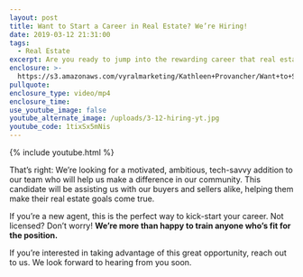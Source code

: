 ```yaml
---
layout: post
title: Want to Start a Career in Real Estate? We’re Hiring!
date: 2019-03-12 21:31:00
tags:
  - Real Estate
excerpt: Are you ready to jump into the rewarding career that real estate provides?
enclosure: >-
  https://s3.amazonaws.com/vyralmarketing/Kathleen+Provancher/Want+to+Start+a+Career+in+Real+Estate_+Were+Hiring!.mp4
pullquote:
enclosure_type: video/mp4
enclosure_time:
use_youtube_image: false
youtube_alternate_image: /uploads/3-12-hiring-yt.jpg
youtube_code: 1tixSx5mNis
---
```


{% include youtube.html %}

That’s right: We’re looking for a motivated, ambitious, tech-savvy addition to our team who will help us make a difference in our community. This candidate will be assisting us with our buyers and sellers alike, helping them make their real estate goals come true.&nbsp;

If you’re a new agent, this is the perfect way to kick-start your career. Not licensed? Don’t worry! **We’re more than happy to train anyone who’s fit for the position.&nbsp;**

If you’re interested in taking advantage of this great opportunity, reach out to us. We look forward to hearing from you soon.<br>&nbsp;